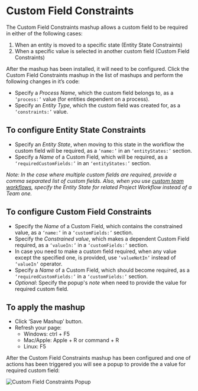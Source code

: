 # Custom Field Constraints

The Custom Field Constraints mashup allows a custom field to be required in either of the following cases:

1. When an entity is moved to a specific state (Entity State Constraints)
2. When a specific value is selected in another custom field (Custom Field Constraints)

After the mashup has been installed, it will need to be configured. Click the Custom Field Constraints mashup in the list of mashups and perform the following changes in it’s code:

* Specify a _Process Name_, which the custom field belongs to, as a ```‘process:’``` value (for entities dependent on a process).
* Specify an _Entity Type_, which the custom field was created for, as a ```‘constraints:’``` value.


## To configure Entity State Constraints

* Specify an _Entity State_, when moving to this state in the workflow the custom field will be required, as a ```‘name:’``` in an ```‘entityStates:’``` section.
* Specify a _Name_ of a Custom Field, which will be required, as a ```‘requiredCustomFields:’``` in an ```‘entityStates:’``` section. 

_Note: In the case where multiple custom fields are required, provide a comma separated list of custom fields.
Also, when you use [custom team workflows](https://www.targetprocess.com/guide/settings/states-workflows/team-workflow/), 
specify the Entity State for related Project Workflow instead of a Team one._


## To configure Custom Field Constraints

* Specify the _Name_ of a Custom Field, which contains the constrained value, as a ```‘name:’```  in a ```‘customFields:’``` section.
* Specify the _Constrained value_, which makes a dependent Custom Field required, as a ```‘valueIn:’``` in a ```‘customFields:’``` section.
* In case you need to make a custom field required, when any value except the specified one, is provided, use ```‘valueNotIn’``` instead of ```‘valueIn’``` operator.
* Specify a _Name_ of a Custom Field, which should become required, as a ```‘requiredCustomFields:’``` in a ```‘customFields:’``` section.
* _Optional_: Specify the popup's _note_ when need to provide the value for required custom field.

## To apply the mashup

* Click ‘Save Mashup’ button.
* Refresh your page:
	* Windows: ctrl + F5
	* Mac/Apple: Apple + R or command + R
	* Linux: F5

	
After the Custom Field Constraints mashup has been configured and one of actions has been triggered you will see a popup to provide the a value for required custom field:

![Custom Field Constraints Popup](https://github.com/TargetProcess/TP3MashupLibrary/raw/master/Custom%20Field%20Constraints/popup.png)
